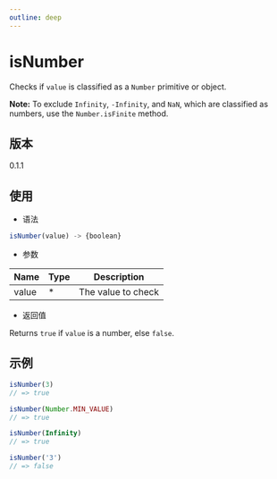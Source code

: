 ```yaml
---
outline: deep
---
```


# isNumber

Checks if `value` is classified as a `Number` primitive or object.

**Note:** To exclude `Infinity`, `-Infinity`, and `NaN`, which are
classified as numbers, use the `Number.isFinite` method.

## 版本

0.1.1

## 使用

- 语法

```js
isNumber(value) -> {boolean}
```

- 参数

| Name    | Type  | Description               |
|---------|-------|---------------------------|
| value   | *     | The value to check        |

- 返回值

Returns `true` if `value` is a number, else `false`.

## 示例

```js
isNumber(3)
// => true

isNumber(Number.MIN_VALUE)
// => true

isNumber(Infinity)
// => true

isNumber('3')
// => false
```

